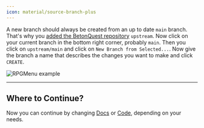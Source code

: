 ```yaml
---
icon: material/source-branch-plus
---
```

A new branch should always be created from an up to date `main` branch.
That's why you [added the BetonQuest repository](../Setup-Project.md#adding-remote-repository) `upstream`.
Now click on your current branch in the bottom right corner, probably `main`.
Then you click on `upstream/main` and click on `New Branch from Selected...`.
Now give the branch a name that describes the changes you want to make and click `CREATE`.

<span class="centered">![RPGMenu example](../../_media/content/Participate/Progress/Create-a-new-Branch.png)</span>

---
## Where to Continue?
Now you can continue by changing [Docs](./Docs/Workflow.md#live-preview) or [Code](./Code/Workflow.md#maven-verify), depending on your needs.
